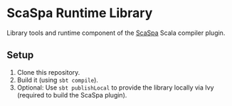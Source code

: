 # ScaSpa Runtime Library
Library tools and runtime component of the [ScaSpa](https://github.com/pseifer/dltypes) Scala compiler plugin.

## Setup
1. Clone this repository.
2. Build it (using ```sbt compile```).
3. Optional: Use ```sbt publishLocal``` to provide the library locally via Ivy (required to build the ScaSpa plugin).

